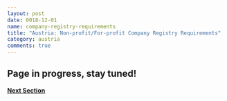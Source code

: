 ```yaml
---
layout: post
date: 0018-12-01
name: company-registry-requirements
title: "Austria: Non-profit/For-profit Company Registry Requirements"
category: austria
comments: true
---
```


## Page in progress, stay tuned!

**[Next Section](https://neo-project.github.io/global-blockchain-compliance-hub//austria/austria-team-member-nationality-requirements.html)** 
